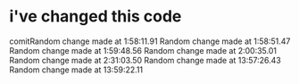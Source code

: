 # i've changed this code



comitRandom change made at  1:58:11.91 
Random change made at  1:58:51.47 
Random change made at  1:59:48.56 
Random change made at  2:00:35.01 
Random change made at  2:31:03.50 
Random change made at 13:57:26.43 
Random change made at 13:59:22.11 



